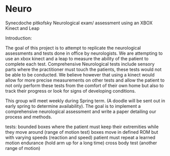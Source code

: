 # Neuro
Synecdoche pitkofsky
Neurological exam/ assessment using an XBOX Kinect and Leap

Introduction:

The goal of this project is to attempt to replicate the neurological assessments and tests done in office by neurologists. We are attempting to use an xbox kinect and a leap to measure the ability of the patient to complete each test. Comprehensive Neurological tests include sensory parts where the practitioner must touch the patients, these tests would not be able to be conducted. We believe however that using a kinect would allow for more precise measurements on other tests and allow the patient to not only perform these tests from the comfort of their own home but also to track their progress or look for signs of developing conditions.

This group will meet weekly during Spring term. (A doodle will be sent out in early spring to determine availability). The goal is to implement a comprehensive neurological assessment and write a paper detailing our process and methods.

tests:
bounded boxes where the patient must keep their extremities while they move around (range of motion test)
boxes move in defined ROM but with varying speeds (reaction and speed)
patient must repeat a learned motion
endurance (hold arm up for a long time)
cross body test (another range of motion)
